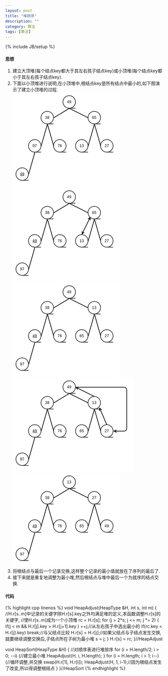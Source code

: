 ```yaml
---
layout: post
title: "堆排序"
description: ""
category: 算法
tags: [算法]
---
```

{% include JB/setup %}

#### 思想


1. 建立大顶堆\(每个结点key都大于其左右孩子结点key\)或小顶堆\(每个结点key都小于其左右孩子结点key\).
2. 下面以小顶堆进行说明,在小顶堆中,根结点key是所有结点中最小的,如下图演示了建立小顶堆的过程.
![heapsort1](/assets/img/201309220401.png)
![heapsort2](/assets/img/201309220402.png)
![heapsort3](/assets/img/201309220403.png)
![heapsort4](/assets/img/201309220404.png)
![heapsort5](/assets/img/201309220405.png)
3. 将根结点与最后一个记录交换,这样整个记录的最小值就放在了序列的最后了.
4. 接下来就是重复地调整为最小堆,然后根结点与堆中最后一个为就序的结点交换.

<!--more-->

#### 代码
{% highlight cpp linenos %}
void HeapAdjust(HeapType &H, int s, int m)
{
    //H.r[s..m]中记录的关键字除H.r[s].key之外均满足堆的定义,本函数调整H.r[s]的关键字,
    //使H.r[s..m]成为一个小顶堆
    rc = H.r[s];
    for (j = 2*s; j <= m; j *= 2) {
        if(j < m && H.r[j].key > H.r[j+1].key ) ++j;//从左右孩子中选出最小的
        if(rc.key < H.r[j].key) break;//与父结点比较
        H.r[s] = H.r[j];//如果父结点与子结点发生交换,就要继续调整交换后,子结点所在子树为最小堆
        s = j;
    }
    H.r[s] = rc;
}//HeapAdjust

void HeapSort(HeapType &H)
{
    //对顺序表进行堆排序
    for (i = H.length/2; i > 0; --i) {//建立最小堆
        HeapAdjust(H, i, H.length);
    }
    for (i = H.length; i > 1; i--) {//循环调整,并交换
        swap(H.r[1], H.r[i]);
        HeapAdjust(H, 1, i-1);//因为根结点发生了改变,所以得调整根结点
    }
}//HeapSort
{% endhighlight %}